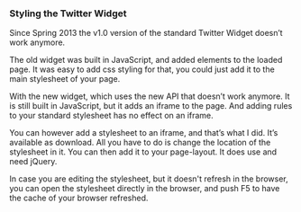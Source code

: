 
### Styling the Twitter Widget

Since Spring 2013 the v1.0 version of the standard Twitter Widget doesn’t work anymore.

The old widget was built in JavaScript, and added elements to the loaded page. It was easy to add css styling for that, you could just add it to the main stylesheet of your page.

With the new widget, which uses the new API that doesn’t work anymore. It is still built in JavaScript, but it adds an iframe to the page. And adding rules to your standard stylesheet has no effect on an iframe.

You can however add a stylesheet to an iframe, and that’s what I did. It’s available as download. All you have to do is change the location of the stylesheet in it. You can then add it to your page-layout. It does use and need jQuery.

In case you are editing the stylesheet, but it doesn't refresh in the browser, you can open the stylesheet directly in the browser, and push F5 to have the cache of your browser refreshed.
